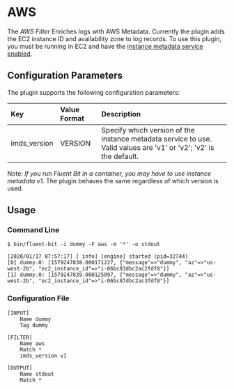 # AWS

The _AWS Filter_ Enriches logs with AWS Metadata. Currently the plugin adds the EC2 instance ID and availability zone to log records. To use this plugin, you must be running in EC2 and have the [instance metadata service enabled](https://docs.aws.amazon.com/AWSEC2/latest/UserGuide/configuring-instance-metadata-service.html).

## Configuration Parameters

The plugin supports the following configuration parameters:

| Key | Value Format | Description |
| :--- | :--- | :--- |
| imds_version | VERSION | Specify which version of the instance metadata service to use. Valid values are 'v1' or 'v2'; 'v2' is the default. |

Note: *If you run Fluent Bit in a container, you may have to use instance metadata v1.* The plugin behaves the same regardless of which version is used.

## Usage

### Command Line

```
$ bin/fluent-bit -i dummy -F aws -m '*' -o stdout

[2020/01/17 07:57:17] [ info] [engine] started (pid=32744)
[0] dummy.0: [1579247838.000171227, {"message"=>"dummy", "az"=>"us-west-2b", "ec2_instance_id"=>"i-06bc83dbc2ac2fdf8"}]
[1] dummy.0: [1579247839.000125097, {"message"=>"dummy", "az"=>"us-west-2b", "ec2_instance_id"=>"i-06bc87dbc2ac3fdf8"}]
```

### Configuration File

```
[INPUT]
    Name dummy
    Tag dummy

[FILTER]
    Name aws
    Match *
    imds_version v1

[OUTPUT]
    Name stdout
    Match *
```
